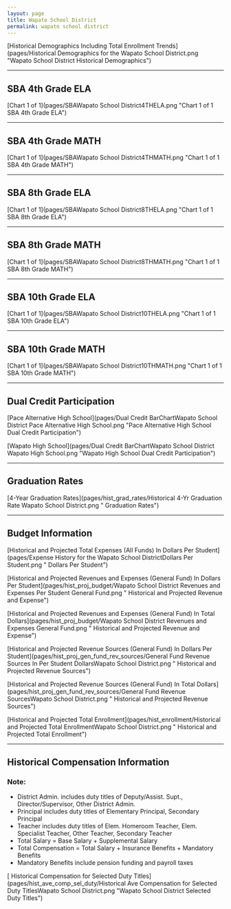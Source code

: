 ```yaml
---
layout: page
title: Wapato School District
permalink: wapato school district
---
```



[Historical Demographics Including Total Enrollment Trends](pages/Historical Demographics for the Wapato School District.png "Wapato School District Historical Demographics")

___

## SBA 4th Grade ELA

[Chart 1 of 1](pages/SBAWapato School District4THELA.png "Chart 1 of 1 SBA 4th Grade ELA")


___

## SBA 4th Grade MATH

[Chart 1 of 1](pages/SBAWapato School District4THMATH.png "Chart 1 of 1 SBA 4th Grade MATH")


___

## SBA 8th Grade ELA

[Chart 1 of 1](pages/SBAWapato School District8THELA.png "Chart 1 of 1 SBA 8th Grade ELA")


___

## SBA 8th Grade MATH

[Chart 1 of 1](pages/SBAWapato School District8THMATH.png "Chart 1 of 1 SBA 8th Grade MATH")


___

## SBA 10th Grade ELA

[Chart 1 of 1](pages/SBAWapato School District10THELA.png "Chart 1 of 1 SBA 10th Grade ELA")


___

## SBA 10th Grade MATH

[Chart 1 of 1](pages/SBAWapato School District10THMATH.png "Chart 1 of 1 SBA 10th Grade MATH")


___

## Dual Credit Participation

[Pace Alternative High School](pages/Dual Credit BarChartWapato School District Pace Alternative High School.png "Pace Alternative High School Dual Credit Participation")

[Wapato High School](pages/Dual Credit BarChartWapato School District Wapato High School.png "Wapato High School Dual Credit Participation")


___

## Graduation Rates

[4-Year Graduation Rates](pages/hist_grad_rates/Historical 4-Yr Graduation Rate Wapato School District.png " Graduation Rates")


___

## Budget Information

[Historical and Projected Total Expenses (All Funds) In Dollars Per Student](pages/Expense History for the Wapato School DistrictDollars Per Student.png " Dollars Per Student")

[Historical and Projected Revenues and Expenses (General Fund) In Dollars Per Student](pages/hist_proj_budget/Wapato School District Revenues and Expenses Per Student General Fund.png " Historical and Projected Revenue and Expense")

[Historical and Projected Revenues and Expenses (General Fund) In Total Dollars](pages/hist_proj_budget/Wapato School District Revenues and Expenses General Fund.png " Historical and Projected Revenue and Expense")

[Historical and Projected Revenue Sources (General Fund) In Dollars Per Student](pages/hist_proj_gen_fund_rev_sources/General Fund Revenue Sources In Per Student DollarsWapato School District.png " Historical and Projected Revenue Sources")

[Historical and Projected Revenue Sources (General Fund) In Total Dollars](pages/hist_proj_gen_fund_rev_sources/General Fund Revenue SourcesWapato School District.png " Historical and Projected Revenue Sources")

[Historical and Projected Total Enrollment](pages/hist_enrollment/Historical and Projected Total EnrollmentWapato School District.png " Historical and Projected Total Enrollment")


___

## Historical Compensation Information
### Note:
- District Admin. includes duty titles of Deputy/Assist. Supt., Director/Supervisor, Other District Admin.
- Principal includes duty titles of Elementary Principal, Secondary Principal
- Teacher includes duty titles of Elem. Homeroom Teacher, Elem. Specialist Teacher, Other Teacher, Secondary Teacher
- Total Salary = Base Salary + Supplemental Salary
- Total Compensation = Total Salary + Insurance Benefits + Mandatory Benefits
- Mandatory Benefits include pension funding and payroll taxes

[ Historical Compensation for Selected Duty Titles](pages/hist_ave_comp_sel_duty/Historical Ave Compensation for Selected Duty TitlesWapato School District.png "Wapato School District Selected Duty Titles")

